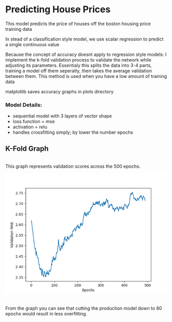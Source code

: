 <h1>Predicting House Prices</h1>
This model predicts the price of houses off the boston housing price training data

In stead of a classification style model, we use scalar regression to predict a single continuous value

Because the concept of accuracy doesnt apply to regression style models: I implement the k-fold validation process to validate the network while adjusting its parameters. Essentialy this splits the data into 3-4 parts, training a model off them seperatly, then takes the average validation between them. This method is used when you have a low amount of training data

matplotlib saves accuracy graphs in plots directory

<h3>Model Details:</h3>
<ul>
  <li>sequential model with 3 layers of vector shape</li>
  <li>loss function = mse</li>
  <li>activation = relu</li>
  <li>handles crossfitting simply; by lower the number epochs</li>
</ul>

<h2>K-Fold Graph</h2>
<br />
This graph represents validation scores across the 500 epochs. 

<p align="center"><img src="https://github.com/about14sheep/ml_keras/blob/master/predicting_house_price/plots/mae_validation.png"></p>
<br />
From the graph you can see that cutting the production model down to 80 epochs would result in less overfitting.
